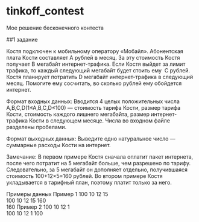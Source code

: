 # tinkoff_contest
Мое решение бесконечного контеста

##1 задание

Костя подключен к мобильному оператору «Мобайл». Абонентская плата Кости составляет A рублей в месяц. За эту стоимость Костя получает B мегабайт интернет-трафика. Если Костя выйдет за лимит трафика, то каждый следующий мегабайт будет стоить ему ﻿
C рублей. Костя планирует потратить D мегабайт интернет-трафика в следующий месяц. Помогите ему сосчитать, во сколько рублей ему обойдется интернет.

Формат входных данных:
Вводится 4 целых положительных числа A,B,C,D(1≤A,B,C,D≤100) — стоимость тарифа Кости, размер тарифа Кости, стоимость каждого лишнего мегабайта, размер интернет-трафика Кости в следующем месяце. Числа во входном файле разделены пробелами.

Формат выходных данных:
Выведите одно натуральное число — суммарные расходы Кости на интернет.

Замечание:
В первом примере Костя сначала оплатит пакет интернета, после чего потратит на 5 мегабайт больше, чем разрешено по тарифу. Следовательно, за 
5 мегабайт он дополняет отдельно, получившаяся стоимость 100+12×5=160 рублей.
Во втором примере Костя укладывается в тарифный план, поэтому платит только за него.

Примеры данных
Пример 1
100  10  12  15   
100  10  12  15
160   
160
Пример 2
100  10  12  1   
100  10  12  1
100   



